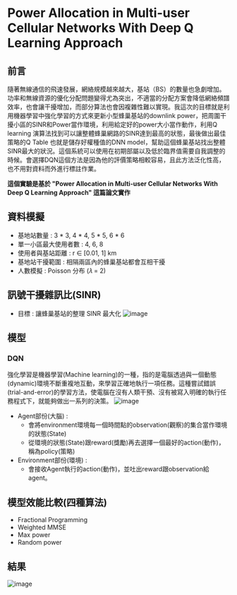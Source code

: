 # Power Allocation in Multi-user Cellular Networks With Deep Q Learning Approach

## 前言
隨著無線通信的飛速發展，網絡規模越來越大，基站（BS）的數量也急劇增加。功率和無線資源的優化分配問題變得尤為突出，不適當的分配方案會降低網絡頻譜效率，也會讓干擾增加，而部分算法也會因複雜性難以實現。我這次的目標就是利用機器學習中強化學習的方式來更新小型蜂巢基站的downlink power，把周圍干擾小區的SINR和Power當作環境，利用給定好的power大小當作動作，利用Q learning 演算法找到可以讓整體蜂巢網路的SINR達到最高的狀態，最後做出最佳策略的Q Table 也就是儲存好權種值的DNN model，幫助這個蜂巢基站找出整體SINR最大的狀況。這個系統可以使用在初期部屬以及低於臨界值需要自我調整的時候。會選擇DQN這個方法是因為他的評價策略相較容易，且此方法泛化性高，也不用對資料而外進行標註作業。

**這個實驗是基於 "Power Allocation in Multi-user Cellular Networks With Deep Q Learning Approach" 這篇論文實作**

## 資料模擬
* 基地站數量 : 3 * 3, 4 * 4, 5 * 5, 6 * 6
* 單一小區最大使用者數 : 4, 6, 8
* 使用者與基站距離 : r ∈ [0.01, 1] km
* 基地站干擾範圍 : 相隔兩區內的蜂巢基站都會互相干擾
* 人數模擬 : Poisson 分布 (𝜆 = 2)

## 訊號干擾雜訊比(SINR)
* 目標 : 讓蜂巢基站的整理 SINR 最大化
![image](https://github.com/jamieeeeeeee/Power-Allocation-/blob/main/SINR.png)

## 模型
### DQN
強化學習是機器學習(Machine learning)的一種，指的是電腦透過與一個動態(dynamic)環境不斷重複地互動，來學習正確地執行一項任務。這種嘗試錯誤(trial-and-error)的學習方法，使電腦在沒有人類干預、沒有被寫入明確的執行任務程式下，就能夠做出一系列的決策。
![image](https://github.com/jamieeeeeeee/Power-Allocation-/blob/main/DQN.png)

* Agent部份(大腦) :
    * 會將environment環境每一個時間點的observation(觀察)的集合當作環境的狀態(State)
    * 從環境的狀態(State)跟reward(獎勵)再去選擇一個最好的action(動作)，稱為policy(策略)
* Environment部份(環境) :
    * 會接收Agent執行的action(動作)，並吐出reward跟observation給agent。


## 模型效能比較(四種算法)
* Fractional Programming
* Weighted MMSE
* Max power
* Random power


## 結果
![image](https://github.com/jamieeeeeeee/Power-Allocation-/blob/main/result.png)